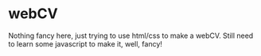 # webCV
Nothing fancy here, just trying to use html/css to make a webCV.
Still need to learn some javascript to make it, well, fancy!
